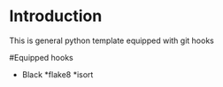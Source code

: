 # Introduction
This is general python template equipped with git hooks

#Equipped hooks
* Black
*flake8
*isort
